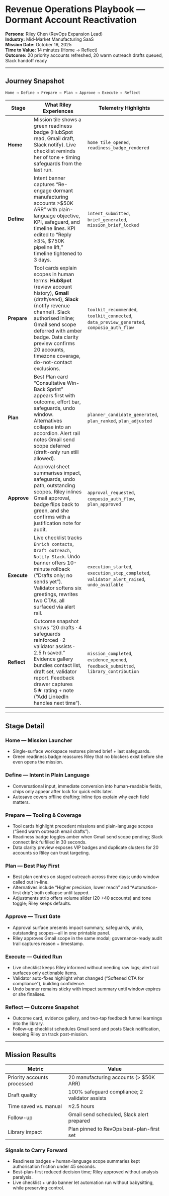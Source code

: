 # Revenue Operations Playbook — Dormant Account Reactivation

**Persona:** Riley Chen (RevOps Expansion Lead)  
**Industry:** Mid-Market Manufacturing SaaS  
**Mission Date:** October 16, 2025  
**Time to Value:** 14 minutes (Home → Reflect)  
**Outcome:** 20 priority accounts refreshed, 20 warm outreach drafts queued, Slack handoff ready

---

## Journey Snapshot

`Home → Define → Prepare → Plan → Approve → Execute → Reflect`

| Stage | What Riley Experiences | Telemetry Highlights |
| --- | --- | --- |
| **Home** | Mission tile shows a green readiness badge (HubSpot read, Gmail draft, Slack notify). Live checklist reminds her of tone + timing safeguards from the last run. | `home_tile_opened`, `readiness_badge_rendered` |
| **Define** | Intent banner captures “Re-engage dormant manufacturing accounts >$50K ARR” with plain-language objective, KPI, safeguard, and timeline lines. KPI edited to “Reply ≥3%, $750K pipeline lift,” timeline tightened to 3 days. | `intent_submitted`, `brief_generated`, `mission_brief_locked` |
| **Prepare** | Tool cards explain scopes in human terms: **HubSpot** (review account history), **Gmail** (draft/send), **Slack** (notify revenue channel). Slack authorised inline; Gmail send scope deferred with amber badge. Data clarity preview confirms 20 accounts, timezone coverage, do-not-contact exclusions. | `toolkit_recommended`, `toolkit_connected`, `data_preview_generated`, `composio_auth_flow` |
| **Plan** | Best Plan card “Consultative Win-Back Sprint” appears first with outcome, effort bar, safeguards, undo window. Alternatives collapse into an accordion. Alert rail notes Gmail send scope deferred (draft-only run still allowed). | `planner_candidate_generated`, `plan_ranked`, `plan_adjusted` |
| **Approve** | Approval sheet summarises impact, safeguards, undo path, outstanding scopes. Riley inlines Gmail approval, badge flips back to green, and she confirms with a justification note for audit. | `approval_requested`, `composio_auth_flow`, `plan_approved` |
| **Execute** | Live checklist tracks `Enrich contacts`, `Draft outreach`, `Notify Slack`. Undo banner offers 10-minute rollback (“Drafts only; no sends yet”). Validator softens six greetings, rewrites two CTAs, all surfaced via alert rail. | `execution_started`, `execution_step_completed`, `validator_alert_raised`, `undo_available` |
| **Reflect** | Outcome snapshot shows “20 drafts · 4 safeguards reinforced · 2 validator assists · 2.5 h saved.” Evidence gallery bundles contact list, draft set, validator report. Feedback drawer captures 5★ rating + note (“Add LinkedIn handles next time”). | `mission_completed`, `evidence_opened`, `feedback_submitted`, `library_contribution` |

---

## Stage Detail

### Home — Mission Launcher
- Single-surface workspace restores pinned brief + last safeguards.
- Green readiness badge reassures Riley that no blockers exist before she even opens the mission.

### Define — Intent in Plain Language
- Conversational input, immediate conversion into human-readable fields, chips only appear after lock for quick edits later.
- Autosave covers offline drafting; inline tips explain why each field matters.

### Prepare — Tooling & Coverage
- Tool cards highlight precedent missions and plain-language scopes (“Send warm outreach email drafts”).
- Readiness badge toggles amber when Gmail send scope pending; Slack connect link fulfilled in 30 seconds.
- Data clarity preview exposes VIP badges and duplicate clusters for 20 accounts so Riley can trust targeting.

### Plan — Best Play First
- Best plan centres on staged outreach across three days; undo window called out in-line.
- Alternatives include “Higher precision, lower reach” and “Automation-first drip”; both collapse until tapped.
- Adjustments strip offers volume slider (20→40 accounts) and tone toggle; Riley keeps defaults.

### Approve — Trust Gate
- Approval surface presents impact summary, safeguards, undo, outstanding scopes—all in one printable panel.
- Riley approves Gmail scope in the same modal; governance-ready audit trail captures reason + timestamp.

### Execute — Guided Run
- Live checklist keeps Riley informed without needing raw logs; alert rail surfaces only actionable items.
- Validator auto-fixes highlight what changed (“Softened CTA for compliance”), building confidence.
- Undo banner remains sticky with impact summary until window expires or she finalises.

### Reflect — Outcome Snapshot
- Outcome card, evidence gallery, and two-tap feedback funnel learnings into the library.
- Follow-up checklist schedules Gmail send and posts Slack notification, keeping Riley on track post-mission.

---

## Mission Results

| Metric | Value |
| --- | --- |
| Priority accounts processed | 20 manufacturing accounts (> $50K ARR) |
| Draft quality | 100% safeguard compliance; 2 validator assists |
| Time saved vs. manual | ≈2.5 hours |
| Follow-up | Gmail send scheduled, Slack alert prepared |
| Library impact | Plan pinned to RevOps best-plan-first set |

### Signals to Carry Forward
- Readiness badges + human-language scope summaries kept authorisation friction under 45 seconds.
- Best-plan-first reduced decision time; Riley approved without analysis paralysis.
- Live checklist + undo banner let automation run without babysitting, while preserving control.

